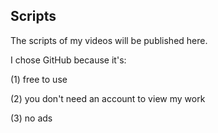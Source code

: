 ## Scripts

The scripts of my videos will be published here. 


I chose GitHub because it's:

(1) free to use

(2) you don't need an account to view my work

(3) no ads

